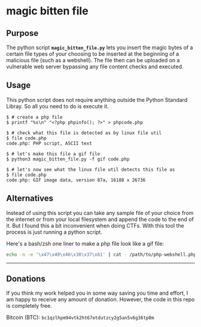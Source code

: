 # magic bitten file

## Purpose

The python script **`magic_bitten_file.py`** lets you insert the magic bytes of a certain file types of your choosing to be inserted at the beginning of a malicious file (such as a webshell). The file then can be uploaded on a vulnerable web server bypassing any file content checks and executed.

## Usage

This python script does not require anything outside the Python Standard Libray. So all you need to do is execute it.

```console
$ # create a php file
$ printf "%s\n" "<?php phpinfo(); ?>" > phpcode.php

$ # check what this file is detected as by linux file util
$ file code.php
code.php: PHP script, ASCII text

$ # let's make this file a gif file
$ python3 magic_bitten_file.py -f gif code.php

$ # let's now see what the linux file util detects this file as
$ file code.php
code.php: GIF image data, version 87a, 16188 x 26736
```

## Alternatives

Instead of using this script you can take any sample file of your choice from the internet or from your local filesystem and append the code to the end of it. But I found this a bit inconvenient when doing CTFs. With this tool the process is just running a python script.

Here's a bash/zsh one liner to make a php file look like a gif file:

```bash
echo -n -e '\x47\x49\x46\x38\x37\x61' | cat - /path/to/php-webshell.php > image.gif
```

---

## Donations

If you think my work helped you in some way saving you time and effort, I am happy to receive any amount of donation. However, the code in this repo is completely free.

Bitcoin (BTC): `bc1qzlhpm94vtk2ht67etdutzcy2g5an5v6g36tp0m`
